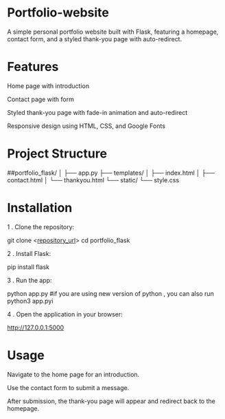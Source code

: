 # Portfolio-website
A simple personal portfolio website built with Flask, featuring a homepage, contact form, and a styled thank-you page with auto-redirect.

# Features
Home page with introduction

Contact page with form

Styled thank-you page with fade-in animation and auto-redirect

Responsive design using HTML, CSS, and Google Fonts

# Project Structure
##portfolio_flask/
│
├── app.py
├── templates/
│   ├── index.html
│   ├── contact.html
│   └── thankyou.html
└── static/
    └── style.css
    
# Installation
1 . Clone the repository:

git clone <[repository_url](https://github.com/Madhumad36/portofolio_flask_website)>
cd portfolio_flask


2 . Install Flask:

pip install flask


3 . Run the app:

python app.py
#if you are using new version of python , you can also run
python3 app.pyi 


4 . Open the application in your browser:

http://127.0.0.1:5000


# Usage
Navigate to the home page for an introduction.


Use the contact form to submit a message.


After submission, the thank-you page will appear and redirect back to the homepage.
